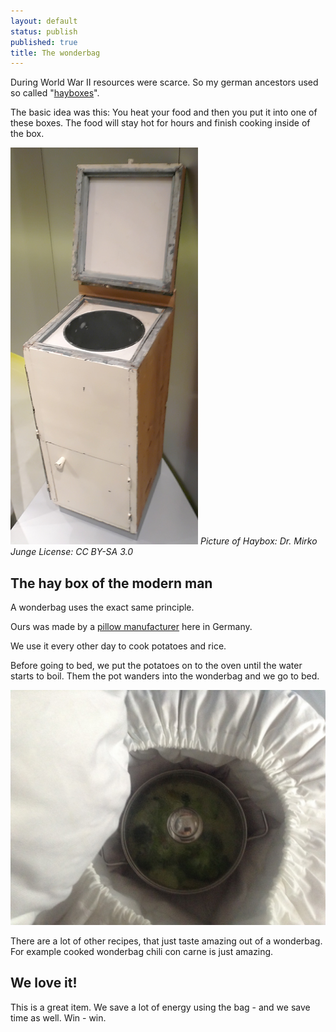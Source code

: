```yaml
---
layout: default
status: publish
published: true
title: The wonderbag
---
```


During World War II resources were scarce. So my german ancestors used so called "[hayboxes](http://en.wikipedia.org/wiki/Haybox)".

The basic idea was this: You heat your food and then you put it into one of these boxes. The food will stay hot for hours and finish cooking inside of the box.

<span id="more-578"></span>

![Foto of historical haybox](/assets/images/2015/03/Kochkiste_Frankfurter_Kueche.jpg) _Picture of Haybox: Dr. Mirko Junge License: CC BY-SA 3.0_

## The hay box of the modern man

A wonderbag uses the exact same principle.

Ours was made by a [pillow manufacturer](http://www.kochsack.info/) here in Germany.

We use it every other day to cook potatoes and rice.

Before going to bed, we put the potatoes on to the oven until the water starts to boil. Them the pot wanders into the wonderbag and we go to bed.

![](/assets/images/2015/03/IMG_0123-2.jpg)

There are a lot of other recipes, that just taste amazing out of a wonderbag. For example cooked wonderbag chili con carne is just amazing.

## We love it!

This is a great item. We save a lot of energy using the bag - and we save time as well. Win - win.